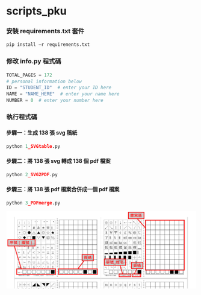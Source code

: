 # scripts_pku

### 安裝 requirements.txt 套件
```python
pip install –r requirements.txt
```

### 修改 info.py 程式碼
```python
TOTAL_PAGES = 172
# personal information below
ID = "STUDENT_ID"  # enter your ID here
NAME = "NAME_HERE"  # enter your name here
NUMBER = 0  # enter your number here
```

### 執行程式碼
#### 步驟一：生成 138 張 svg 稿紙
```python
python 1_SVGtable.py
```
#### 步驟二：將 138 張 svg 轉成 138 個 pdf 檔案
```python
python 2_SVG2PDF.py
```
#### 步驟三：將 138 張 pdf 檔案合併成一個 pdf 檔案
```python
python 3_PDFmerge.py
```
![GITHUB](https://raw.githubusercontent.com/Circle472/scripts_pku/main/scripts_pku_intro.jpg)
